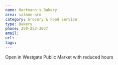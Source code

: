 ```yaml
---
name: Hartmann's Bakery
area: salmon-arm
category: Grocery & Food Service
type: Bakery
phone: 250-253-3037
email: 
url: 
tags:
---
```


Open in Westgate Public Market with reduced hours